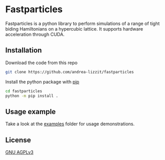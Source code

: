 # Fastparticles

Fastparticles is a python library to perform simulations of a range of tight biding Hamiltonians on a hypercubic lattice. It supports hardware acceleration through CUDA.

## Installation
Download the code from this repo

```bash
git clone https://github.com/andrea-lizzit/fastparticles
```

Install the python package with [pip](https://pip.pypa.io/en/stable/)
```bash
cd fastparticles
python -m pip install .
```
## Usage example
Take a look at the [examples](examples/) folder for usage demonstrations.

## License

[GNU AGPLv3](https://choosealicense.com/licenses/agpl-3.0/)
